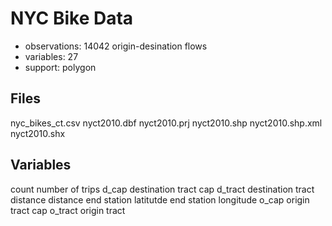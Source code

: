 NYC Bike Data
=============


- observations: 14042 origin-desination flows
- variables: 27
- support: polygon


Files
-----
nyc_bikes_ct.csv
nyct2010.dbf
nyct2010.prj
nyct2010.shp
nyct2010.shp.xml
nyct2010.shx


Variables
--------

count	number of trips
d_cap   destination tract cap
d_tract destination tract
distance distance
end station latitutde
end station longitude
o_cap   origin tract cap
o_tract origin tract
